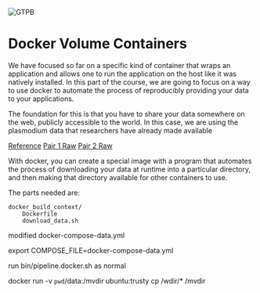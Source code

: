 ![GTPB](http://gtpb.igc.gulbenkian.pt/bicourses/images/GTPB2015logo.png "GTPB")

Docker Volume Containers
========================

We have focused so far on a specific kind of container that wraps an application
and allows one to run the application on the host like it was natively installed.
In this part of the course, we are going to focus on a way to use docker to automate
the process of reproducibly providing your data to your applications.

The foundation for this is that you have to share your data somewhere on the web,
publicly accessible to the world.
In this case, we are using the plasmodium data that researchers have already made available

[Reference](ftp://ftp.sanger.ac.uk/pub/project/pathogens/Plasmodium/falciparum/3D7/3D7.version2.1.5/Pf3D7_v2.1.5.fasta)
[Pair 1 Raw](ftp://ftp.sra.ebi.ac.uk/vol1/fastq/ERR022/ERR022523/ERR022523_1.fastq.gz)
[Pair 2 Raw](ftp://ftp.sra.ebi.ac.uk/vol1/fastq/ERR022/ERR022523/ERR022523_2.fastq.gz)

With docker, you can create a special image with a program that automates the process
of downloading your data at runtime into a particular directory, and then making that
directory available for other containers to use.

The parts needed are:
```
docker_build_context/
    Dockerfile
    download_data.sh
```
modified docker-compose-data.yml

export COMPOSE_FILE=docker-compose-data.yml

run bin/pipeline.docker.sh as normal

docker run -v `pwd`/data:/mvdir ubuntu:trusty cp /wdir/* /mvdir
